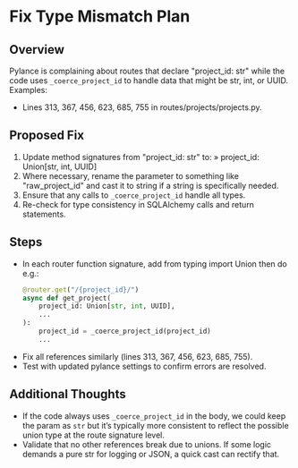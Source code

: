 # Fix Type Mismatch Plan

## Overview
Pylance is complaining about routes that declare "project_id: str" while the code uses `_coerce_project_id` to handle data that might be str, int, or UUID. Examples:
- Lines 313, 367, 456, 623, 685, 755 in routes/projects/projects.py.

## Proposed Fix
1. Update method signatures from "project_id: str" to:
   » project_id: Union[str, int, UUID]
2. Where necessary, rename the parameter to something like "raw_project_id" and cast it to string if a string is specifically needed.
3. Ensure that any calls to `_coerce_project_id` handle all types.
4. Re-check for type consistency in SQLAlchemy calls and return statements.

## Steps
- In each router function signature, add from typing import Union then do e.g.:
  ```python
  @router.get("/{project_id}/")
  async def get_project(
      project_id: Union[str, int, UUID],
      ...
  ):
      project_id = _coerce_project_id(project_id)
      ...
  ```
- Fix all references similarly (lines 313, 367, 456, 623, 685, 755).
- Test with updated pylance settings to confirm errors are resolved.

## Additional Thoughts
- If the code always uses `_coerce_project_id` in the body, we could keep the param as `str` but it’s typically more consistent to reflect the possible union type at the route signature level.
- Validate that no other references break due to unions. If some logic demands a pure str for logging or JSON, a quick cast can rectify that.
